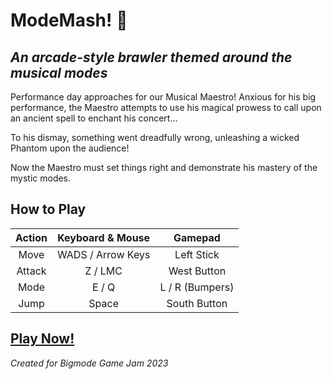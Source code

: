 # ModeMash! 🎼

## *An arcade-style brawler themed around the musical modes*

Performance day approaches for our Musical Maestro! Anxious for his big performance, the Maestro attempts to use his magical prowess to call upon an ancient spell to enchant his concert...

To his dismay, something went dreadfully wrong, unleashing a wicked Phantom upon the audience!

Now the Maestro must set things right and demonstrate his mastery of the mystic modes.

## How to Play

| **Action** | **Keyboard & Mouse** | **Gamepad** |
| :---: | :---: | :---: |
| Move | WADS / Arrow Keys | Left Stick |
| Attack | Z / LMC | West Button |
| Mode | E / Q | L / R (Bumpers) |
| Jump | Space | South Button |

## [Play Now!](https://xangrab.github.io/ModeJam2023/)

*Created for Bigmode Game Jam 2023*
